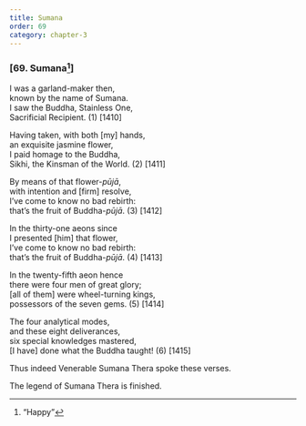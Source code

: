 ```yaml
---
title: Sumana
order: 69
category: chapter-3
---
```


### \[69. Sumana[^1]\]

I was a garland-maker then,  
known by the name of Sumana.  
I saw the Buddha, Stainless One,  
Sacrificial Recipient. (1) \[1410\]

Having taken, with both \[my\] hands,  
an exquisite jasmine flower,  
I paid homage to the Buddha,  
Sikhi, the Kinsman of the World. (2) \[1411\]

By means of that flower-*pūjā*,  
with intention and \[firm\] resolve,  
I’ve come to know no bad rebirth:  
that’s the fruit of Buddha-*pūjā*. (3) \[1412\]

In the thirty-one aeons since  
I presented \[him\] that flower,  
I’ve come to know no bad rebirth:  
that’s the fruit of Buddha-*pūjā*. (4) \[1413\]

In the twenty-fifth aeon hence  
there were four men of great glory;  
\[all of them\] were wheel-turning kings,  
possessors of the seven gems. (5) \[1414\]

The four analytical modes,  
and these eight deliverances,  
six special knowledges mastered,  
\[I have\] done what the Buddha taught! (6) \[1415\]

Thus indeed Venerable Sumana Thera spoke these verses.

The legend of Sumana Thera is finished.

[^1]: “Happy”

